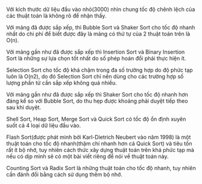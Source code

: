 
Với kích thước dữ liệu đầu vào nhỏ(3000) nhìn chung tốc độ chênh lệch của các thuật toán là không rõ để nhận thấy.

Với mảng đã được sắp xếp, thì Bubble Sort và Shaker Sort cho tốc độ nhanh nhất do chi phí để biết được đây là mảng có thứ tự của 2 thuật toán trên là O(n).

Với mảng gần như đã được sắp xếp thì Insertion Sort và Binary Insertion Sort là những sự lựa chọn tốt nhất do số phép hoán đổi phải thực hiện ít.

Selection Sort cho tốc độ khá chậm trong đa số trường hợp do độ phức tạp luôn là O(n2), do đó Selection Sort chỉ nên dùng cho các trường hợp số lượng phần tử cần sắp xếp không quá nhiều.

Với mảng gần như đã được sắp xếp thì Shaker Sort cho tốc độ nhanh hơn đáng kể so với Bubble Sort, do thu hẹp được khoảng phải duyệt tiếp theo sau khi duyệt.

Shell Sort, Heap Sort, Merge Sort và Quick Sort có tốc độ ổn định xuyên suốt cả 4 loại dữ liệu đầu vào.

Flash Sort(được phát minh bởi Karl-Dietrich Neubert vào năm 1998) là một thuật toán cho tốc độ nhanh(thậm chí nhanh hơn cả Quick Sort) và tiêu tốn rất ít bộ nhớ, tuy nhiên cách thức xây dựng thuật toán trên khá phức tạp mà nếu có dịp mình sẽ có một bài viết riêng để nói về thuật toán này.

Counting Sort và Radix Sort là những thuật toán cho tốc độ nhanh, tuy nhiên cần đánh đổi bằng cách sử dụng thêm bộ nhớ.
